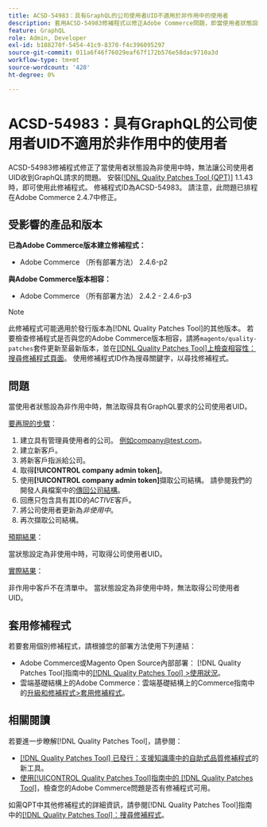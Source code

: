 ```yaml
---
title: ACSD-54983：具有GraphQL的公司使用者UID不適用於非作用中的使用者
description: 套用ACSD-54983修補程式以修正Adobe Commerce問題，即當使用者狀態設為非使用中時，無法取得具有GraphQL要求的公司使用者UID。
feature: GraphQL
role: Admin, Developer
exl-id: b188270f-5454-41c9-8370-f4c396095297
source-git-commit: 011a6f46f76029eaf67f172b576e58dac9710a3d
workflow-type: tm+mt
source-wordcount: '420'
ht-degree: 0%

---
```


# ACSD-54983：具有GraphQL的公司使用者UID不適用於非作用中的使用者

ACSD-54983修補程式修正了當使用者狀態設為非使用中時，無法讓公司使用者UID收到GraphQL請求的問題。 安裝[[!DNL Quality Patches Tool (QPT)]](https://experienceleague.adobe.com/en/docs/commerce-operations/tools/quality-patches-tool/quality-patches-tool-to-self-serve-quality-patches) 1.1.43時，即可使用此修補程式。 修補程式ID為ACSD-54983。 請注意，此問題已排程在Adobe Commerce 2.4.7中修正。

## 受影響的產品和版本

**已為Adobe Commerce版本建立修補程式：**

* Adobe Commerce （所有部署方法） 2.4.6-p2

**與Adobe Commerce版本相容：**

* Adobe Commerce （所有部署方法） 2.4.2 - 2.4.6-p3

>[!NOTE]
>
>此修補程式可能適用於發行版本為[!DNL Quality Patches Tool]的其他版本。 若要檢查修補程式是否與您的Adobe Commerce版本相容，請將`magento/quality-patches`套件更新至最新版本，並在[[!DNL Quality Patches Tool]上檢查相容性：搜尋修補程式頁面](https://experienceleague.adobe.com/tools/commerce-quality-patches/index.html)。 使用修補程式ID作為搜尋關鍵字，以尋找修補程式。

## 問題

當使用者狀態設為非作用中時，無法取得具有GraphQL要求的公司使用者UID。

<u>要再現的步驟</u>：

1. 建立具有管理員使用者的公司。 例如company@test.com。
1. 建立新客戶。
1. 將新客戶指派給公司。
1. 取得&#x200B;**[!UICONTROL company admin token]**。
1. 使用&#x200B;**[!UICONTROL company admin token]**&#x200B;擷取公司結構。 請參閱我們的開發人員檔案中的[傳回公司結構](https://developer.adobe.com/commerce/webapi/graphql/schema/b2b/company/queries/company/#return-the-company-structure)。
1. 回應只包含具有其ID的&#x200B;*ACTIVE*&#x200B;客戶。
1. 將公司使用者更新為&#x200B;*非使用中*。
1. 再次擷取公司結構。

<u>預期結果</u>：

當狀態設定為非使用中時，可取得公司使用者UID。

<u>實際結果</u>：

非作用中客戶不在清單中。 當狀態設定為非使用中時，無法取得公司使用者UID。

## 套用修補程式

若要套用個別修補程式，請根據您的部署方法使用下列連結：

* Adobe Commerce或Magento Open Source內部部署： [!DNL Quality Patches Tool]指南中的[[!DNL Quality Patches Tool] >使用狀況](/help/tools/quality-patches-tool/usage.md)。
* 雲端基礎結構上的Adobe Commerce：雲端基礎結構上的Commerce指南中的[升級和修補程式>套用修補程式](https://experienceleague.adobe.com/docs/commerce-cloud-service/user-guide/develop/upgrade/apply-patches.html)。

## 相關閱讀

若要進一步瞭解[!DNL Quality Patches Tool]，請參閱：

* [[!DNL Quality Patches Tool] 已發行：支援知識庫中的自助式品質修補程式](https://experienceleague.adobe.com/en/docs/commerce-operations/tools/quality-patches-tool/quality-patches-tool-to-self-serve-quality-patches)的新工具。
* [使用[!UICONTROL Quality Patches Tool]指南中的 [!DNL Quality Patches Tool]](/help/tools/quality-patches-tool/patches-available-in-qpt/check-patch-for-magento-issue-with-magento-quality-patches.md)，檢查您的Adobe Commerce問題是否有修補程式可用。


如需QPT中其他修補程式的詳細資訊，請參閱[!DNL Quality Patches Tool]指南中的[[!DNL Quality Patches Tool]：搜尋修補程式](https://experienceleague.adobe.com/tools/commerce-quality-patches/index.html)。
